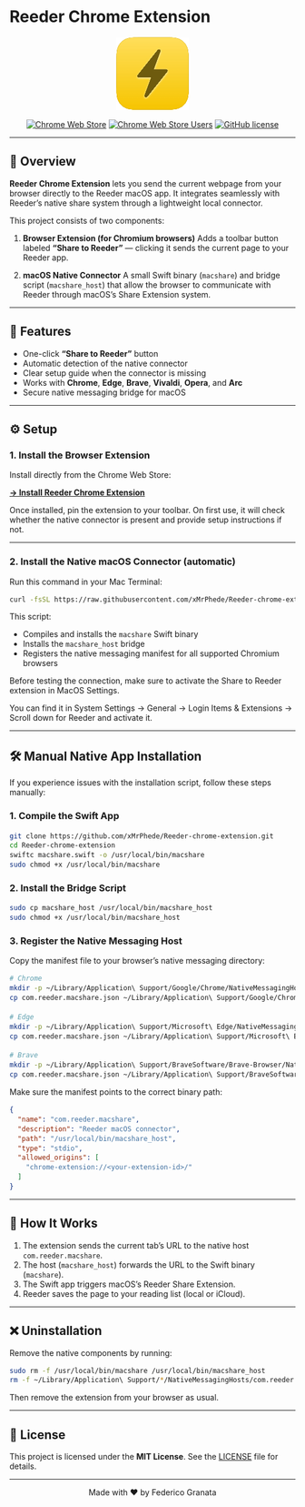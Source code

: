 # Reeder Chrome Extension

<div align="center">

![Extension Logo](https://github.com/xMrPhede/Reeder-chrome-extension/blob/main/extension/icons/icon128.png)

[![Chrome Web Store](https://img.shields.io/chrome-web-store/v/kdmelpioblnhdphjcafpclindpmcjfgh)](https://chrome.google.com/webstore/detail/kdmelpioblnhdphjcafpclindpmcjfgh)
[![Chrome Web Store Users](https://img.shields.io/chrome-web-store/users/kdmelpioblnhdphjcafpclindpmcjfgh)](https://chrome.google.com/webstore/detail/kdmelpioblnhdphjcafpclindpmcjfgh)
[![GitHub license](https://img.shields.io/github/license/xMrPhede/Reeder-chrome-extension)](https://github.com/xMrPhede/Reeder-chrome-extension/blob/main/LICENSE)

</div>

---

## 📖 Overview

**Reeder Chrome Extension** lets you send the current webpage from your browser directly to the Reeder macOS app.
It integrates seamlessly with Reeder’s native share system through a lightweight local connector.

This project consists of two components:

1. **Browser Extension (for Chromium browsers)**
   Adds a toolbar button labeled **“Share to Reeder”** — clicking it sends the current page to your Reeder app.

2. **macOS Native Connector**
   A small Swift binary (`macshare`) and bridge script (`macshare_host`) that allow the browser to communicate with Reeder through macOS’s Share Extension system.

---

## 🚀 Features

* One-click **“Share to Reeder”** button
* Automatic detection of the native connector
* Clear setup guide when the connector is missing
* Works with **Chrome**, **Edge**, **Brave**, **Vivaldi**, **Opera**, and **Arc**
* Secure native messaging bridge for macOS

---

## ⚙️ Setup

### 1. Install the Browser Extension

Install directly from the Chrome Web Store:

**[→ Install Reeder Chrome Extension](https://chrome.google.com/webstore/detail/kdmelpioblnhdphjcafpclindpmcjfgh)**

Once installed, pin the extension to your toolbar.
On first use, it will check whether the native connector is present and provide setup instructions if not.

---

### 2. Install the Native macOS Connector (automatic)

Run this command in your Mac Terminal:

```bash
curl -fsSL https://raw.githubusercontent.com/xMrPhede/Reeder-chrome-extension/main/install.sh | bash
```

This script:

* Compiles and installs the `macshare` Swift binary
* Installs the `macshare_host` bridge
* Registers the native messaging manifest for all supported Chromium browsers

Before testing the connection, make sure to activate the Share to Reeder extension in MacOS Settings.

You can find it in System Settings → General → Login Items & Extensions → Scroll down for Reeder and activate it.

---

## 🛠 Manual Native App Installation

If you experience issues with the installation script, follow these steps manually:

### 1. Compile the Swift App

```bash
git clone https://github.com/xMrPhede/Reeder-chrome-extension.git
cd Reeder-chrome-extension
swiftc macshare.swift -o /usr/local/bin/macshare
sudo chmod +x /usr/local/bin/macshare
```

### 2. Install the Bridge Script

```bash
sudo cp macshare_host /usr/local/bin/macshare_host
sudo chmod +x /usr/local/bin/macshare_host
```

### 3. Register the Native Messaging Host

Copy the manifest file to your browser’s native messaging directory:

```bash
# Chrome
mkdir -p ~/Library/Application\ Support/Google/Chrome/NativeMessagingHosts/
cp com.reeder.macshare.json ~/Library/Application\ Support/Google/Chrome/NativeMessagingHosts/

# Edge
mkdir -p ~/Library/Application\ Support/Microsoft\ Edge/NativeMessagingHosts/
cp com.reeder.macshare.json ~/Library/Application\ Support/Microsoft\ Edge/NativeMessagingHosts/

# Brave
mkdir -p ~/Library/Application\ Support/BraveSoftware/Brave-Browser/NativeMessagingHosts/
cp com.reeder.macshare.json ~/Library/Application\ Support/BraveSoftware/Brave-Browser/NativeMessagingHosts/
```

Make sure the manifest points to the correct binary path:

```json
{
  "name": "com.reeder.macshare",
  "description": "Reeder macOS connector",
  "path": "/usr/local/bin/macshare_host",
  "type": "stdio",
  "allowed_origins": [
    "chrome-extension://<your-extension-id>/"
  ]
}
```

---

## 🧩 How It Works

1. The extension sends the current tab’s URL to the native host `com.reeder.macshare`.
2. The host (`macshare_host`) forwards the URL to the Swift binary (`macshare`).
3. The Swift app triggers macOS’s Reeder Share Extension.
4. Reeder saves the page to your reading list (local or iCloud).

---

## ❌ Uninstallation

Remove the native components by running:

```bash
sudo rm -f /usr/local/bin/macshare /usr/local/bin/macshare_host
rm -f ~/Library/Application\ Support/*/NativeMessagingHosts/com.reeder.macshare.json
```

Then remove the extension from your browser as usual.

---

## 📝 License

This project is licensed under the **MIT License**.
See the [LICENSE](LICENSE) file for details.

---

<div align="center">

Made with ❤️ by Federico Granata

</div>
